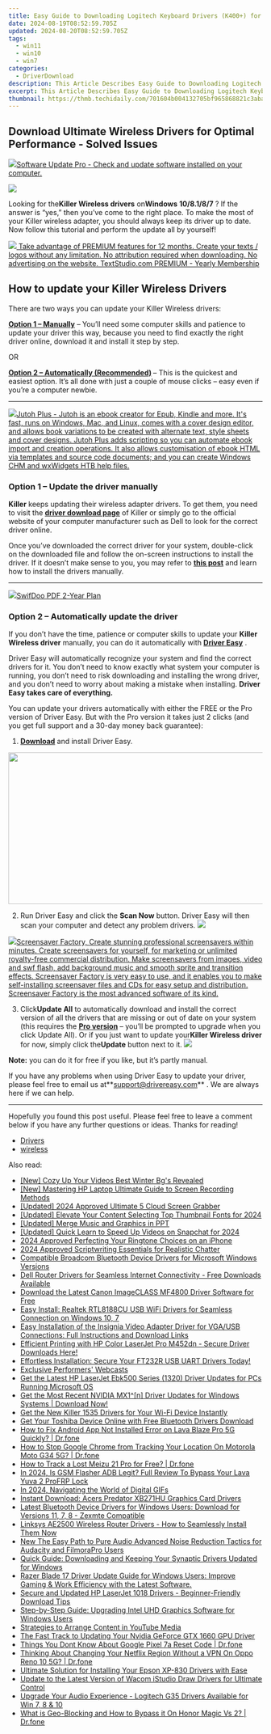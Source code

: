 ```yaml
---
title: Easy Guide to Downloading Logitech Keyboard Drivers (K400+) for Optimal Performance
date: 2024-08-19T08:52:59.705Z
updated: 2024-08-20T08:52:59.705Z
tags:
  - win11
  - win10
  - win7
categories:
  - DriverDownload
description: This Article Describes Easy Guide to Downloading Logitech Keyboard Drivers (K400+) for Optimal Performance
excerpt: This Article Describes Easy Guide to Downloading Logitech Keyboard Drivers (K400+) for Optimal Performance
thumbnail: https://thmb.techidaily.com/701604b004132705bf965868821c3abaea38902fff791c6427ce40c1dc069beb.jpg
---
```


## Download Ultimate Wireless Drivers for Optimal Performance - Solved Issues

<!-- affiliate ads begin -->
<a href="https://order.glarysoft.com/order/checkout.php?PRODS=4691139&QTY=1&AFFILIATE=108875&CART=1"><img src="https://secure.avangate.com/images/merchant/6734fa703f6633ab896eecbdfad8953a/products/SU-200-1.png" border="0">Software Update Pro - Check and update software installed on your computer. </a>
<!-- affiliate ads end -->
![](https://images.drivereasy.com/wp-content/uploads/2019/06/image-436-1024x496.png)

 Looking for the**Killer Wireless drivers** on**Windows** **10/8.1/8/7** ? If the answer is “yes,” then you’ve come to the right place. To make the most of your Killer wireless adapter, you should always keep its driver up to date. Now follow this tutorial and perform the update all by yourself!

<!-- affiliate ads begin -->
<a href="https://secure.textstudio.com/order/checkout.php?PRODS=35633309&QTY=1&AFFILIATE=108875&CART=1"> <img src="https://secure.avangate.com/images/merchant/d6eb8222c9718486bdabce8b897380f7/products/3_premium-icon.png" border="0"> Take advantage of PREMIUM features for 12 months. 
Create your texts / logos without any limitation. 
No attribution required when downloading. 
No advertising on the website. 
 TextStudio.com  PREMIUM - Yearly Membership</a>
<!-- affiliate ads end -->
## How to update your Killer Wireless Drivers

There are two ways you can update your Killer Wireless drivers:

**[Option 1 – Manually](https://tools.techidaily.com/drivereasy/download/)**  – You’ll need some computer skills and patience to update your driver this way, because you need to find exactly the right driver online, download it and install it step by step.  

 OR  

**[Option 2 – Automatically (Recommended)](https://www.drivereasy.com/knowledge/solved-killer-wireless-drivers-download/#option2) [](https://tools.techidaily.com/drivereasy/download/)**  – This is the quickest and easiest option. It’s all done with just a couple of mouse clicks – easy even if you’re a computer newbie.

---

<!-- affiliate ads begin -->
<a href="https://secure.2checkout.com/order/checkout.php?PRODS=4699091&QTY=1&AFFILIATE=108875&CART=1"><img src="https://secure.avangate.com/images/merchant/bccefcc1b1eee9eca3ae4f5c1a281482/products/1_jutoh-logo-1200x1600.jpg" border="0">Jutoh Plus -  Jutoh is an ebook creator for Epub, Kindle and more. It's fast, runs on Windows, Mac, and Linux, comes with a cover design editor, and allows book variations to be created with alternate text, style sheets and cover designs. Jutoh Plus adds scripting so you can automate ebook import and creation operations. It also allows customisation of ebook HTML via templates and source code documents; and you can create Windows CHM and wxWidgets HTB help files. </a>
<!-- affiliate ads end -->
### Option 1 – Update the driver manually

**Killer** keeps updating their wireless adapter drivers. To get them, you need to visit the **[driver download page](https://support.killernetworking.com/knowledge-base/installing-drivers-using-device-manager/)**  of Killer or simply go to the official website of your computer manufacturer such as Dell to look for the correct driver online.

 Once you’ve downloaded the correct driver for your system, double-click on the downloaded file and follow the on-screen instructions to install the driver. If it doesn’t make sense to you, you may refer to **[this post](https://tools.techidaily.com/drivereasy/download/)**  and learn how to install the drivers manually.

---

<!-- affiliate ads begin -->
<a href="https://purchase.swifdoo.com/order/checkout.php?PRODS=40002580&QTY=1&AFFILIATE=108875&CART=1"><img src="https://secure.avangate.com/images/merchant/8b932759a5a04ddb34bf79e3f9072e4b/products/3_Product%20box%20white-1024x1024.png" border="0">SwifDoo PDF 2-Year Plan</a>
<!-- affiliate ads end -->
### Option 2 – Automatically update the driver

 If you don’t have the time, patience or computer skills to update your **Killer Wireless driver** manually, you can do it automatically with **[Driver Easy](https://tools.techidaily.com/drivereasy/download/)**  .

 Driver Easy will automatically recognize your system and find the correct drivers for it. You don’t need to know exactly what system your computer is running, you don’t need to risk downloading and installing the wrong driver, and you don’t need to worry about making a mistake when installing. **Driver Easy takes care of everything.**

 You can update your drivers automatically with either the FREE or the Pro version of Driver Easy. But with the Pro version it takes just 2 clicks (and you get full support and a 30-day money back guarantee):

1. **[Download](https://tools.techidaily.com/drivereasy/download/)**  and install Driver Easy.
<!-- affiliate ads begin -->
<a href="https://aofit.pxf.io/c/5597632/1399701/16396" target="_top" id="1399701"><img src="//a.impactradius-go.com/display-ad/16396-1399701" border="0" alt="" width="960" height="300"/></a><img height="0" width="0" src="https://imp.pxf.io/i/5597632/1399701/16396" style="position:absolute;visibility:hidden;" border="0" />
<!-- affiliate ads end -->
2. Run Driver Easy and click the **Scan Now** button. Driver Easy will then scan your computer and detect any problem drivers. ![](https://images.drivereasy.com/wp-content/uploads/2019/06/image-420.png)
<!-- affiliate ads begin -->
<a href="https://secure.2checkout.com/order/checkout.php?PRODS=194977&QTY=1&AFFILIATE=108875&CART=1"><img src="https://www.blumentals.net/scrfactory/images/screensaver-software.png" border="0">Screensaver Factory, Create stunning professional screensavers within minutes. Create screensavers for yourself, for marketing or unlimited royalty-free commercial distribution. Make screensavers from images, video and swf flash, add background music and smooth sprite and transition effects. Screensaver Factory is very easy to use, and it enables you to make self-installing screensaver files and CDs for easy setup and distribution. Screensaver Factory is the most advanced software of its kind.</a>
<!-- affiliate ads end -->
3. Click**Update All** to automatically download and install the correct version of all the drivers that are missing or out of date on your system (this requires the **[Pro version](https://tools.techidaily.com/drivereasy/download/)**  – you’ll be prompted to upgrade when you click Update All). Or if you just want to update your**Killer Wireless driver** for now, simply click the**Update**  button next to it. ![](https://images.drivereasy.com/wp-content/uploads/2019/06/image-418.png)

**Note:** you can do it for free if you like, but it’s partly manual.

 If you have any problems when using Driver Easy to update your driver, please feel free to email us at**<support@drivereasy.com>** . We are always here if we can help.

---

 Hopefully you found this post useful. Please feel free to leave a comment below if you have any further questions or ideas. Thanks for reading!

* [Drivers](https://tools.techidaily.com/drivereasy/download/)
* [wireless](https://tools.techidaily.com/drivereasy/download/)

<ins class="adsbygoogle"
     style="display:block"
     data-ad-format="autorelaxed"
     data-ad-client="ca-pub-7571918770474297"
     data-ad-slot="1223367746"></ins>



<ins class="adsbygoogle"
     style="display:block"
     data-ad-client="ca-pub-7571918770474297"
     data-ad-slot="8358498916"
     data-ad-format="auto"
     data-full-width-responsive="true"></ins>

<span class="atpl-alsoreadstyle">Also read:</span>
<div><ul>
<li><a href="https://youtube-docs.techidaily.com/ozy-up-your-videos-best-winter-bgs-revealed/"><u>[New] Cozy Up Your Videos  Best Winter Bg's Revealed</u></a></li>
<li><a href="https://screen-activity-recording.techidaily.com/new-mastering-hp-laptop-ultimate-guide-to-screen-recording-methods/"><u>[New] Mastering HP Laptop  Ultimate Guide to Screen Recording Methods</u></a></li>
<li><a href="https://desktop-recording.techidaily.com/updated-2024-approved-ultimate-5-cloud-screen-grabber/"><u>[Updated] 2024 Approved  Ultimate 5 Cloud Screen Grabber</u></a></li>
<li><a href="https://facebook-video-footage.techidaily.com/updated-elevate-your-content-selecting-top-thumbnail-fonts-for-2024/"><u>[Updated] Elevate Your Content  Selecting Top Thumbnail Fonts for 2024</u></a></li>
<li><a href="https://some-tips.techidaily.com/updated-merge-music-and-graphics-in-ppt/"><u>[Updated] Merge Music and Graphics in PPT</u></a></li>
<li><a href="https://vp-tips.techidaily.com/updated-quick-learn-to-speed-up-videos-on-snapchat-for-2024/"><u>[Updated] Quick Learn to Speed Up Videos on Snapchat for 2024</u></a></li>
<li><a href="https://extra-guidance.techidaily.com/2024-approved-perfecting-your-ringtone-choices-on-an-iphone/"><u>2024 Approved  Perfecting Your Ringtone Choices on an iPhone</u></a></li>
<li><a href="https://some-skills.techidaily.com/2024-approved-scriptwriting-essentials-for-realistic-chatter/"><u>2024 Approved  Scriptwriting Essentials for Realistic Chatter</u></a></li>
<li><a href="https://win-dash.techidaily.com/compatible-broadcom-bluetooth-device-drivers-for-microsoft-windows-versions/"><u>Compatible Broadcom Bluetooth Device Drivers for Microsoft Windows Versions</u></a></li>
<li><a href="https://win-dash.techidaily.com/dell-router-drivers-for-seamless-internet-connectivity-free-downloads-available/"><u>Dell Router Drivers for Seamless Internet Connectivity - Free Downloads Available</u></a></li>
<li><a href="https://win-dash.techidaily.com/download-the-latest-canon-imageclass-mf4800-driver-software-for-free/"><u>Download the Latest Canon ImageCLASS MF4800 Driver Software for Free</u></a></li>
<li><a href="https://win-dash.techidaily.com/easy-install-realtek-rtl8188cu-usb-wifi-drivers-for-seamless-connection-on-windows-10-7/"><u>Easy Install: Realtek RTL8188CU USB WiFi Drivers for Seamless Connection on Windows 10, 7</u></a></li>
<li><a href="https://win-dash.techidaily.com/easy-installation-of-the-insignia-video-adapter-driver-for-vgausb-connections-full-instructions-and-download-links/"><u>Easy Installation of the Insignia Video Adapter Driver for VGA/USB Connections: Full Instructions and Download Links</u></a></li>
<li><a href="https://win-dash.techidaily.com/efficient-printing-with-hp-color-laserjet-pro-m452dn-secure-driver-downloads-here/"><u>Efficient Printing with HP Color LaserJet Pro M452dn - Secure Driver Downloads Here!</u></a></li>
<li><a href="https://win-dash.techidaily.com/1722974616499-effortless-installation-secure-your-ft232r-usb-uart-drivers-today/"><u>Effortless Installation: Secure Your FT232R USB UART Drivers Today!</u></a></li>
<li><a href="https://extra-tips.techidaily.com/exclusive-performers-webcasts/"><u>Exclusive Performers' Webcasts</u></a></li>
<li><a href="https://win-dash.techidaily.com/get-the-latest-hp-laserjet-ebk500-series-1320-driver-updates-for-pcs-running-microsoft-os/"><u>Get the Latest HP LaserJet Ebk500 Series (1320) Driver Updates for PCs Running Microsoft OS</u></a></li>
<li><a href="https://win-dash.techidaily.com/get-the-most-recent-nvidia-mx1n-driver-updates-for-windows-systems-download-now/"><u>Get the Most Recent NVIDIA MX1^[n] Driver Updates for Windows Systems | Download Now!</u></a></li>
<li><a href="https://win-dash.techidaily.com/1722963632152-get-the-new-killer-1535-drivers-for-your-wi-fi-device-instantly/"><u>Get the New Killer 1535 Drivers for Your Wi-Fi Device Instantly</u></a></li>
<li><a href="https://win-dash.techidaily.com/get-your-toshiba-device-online-with-free-bluetooth-drivers-download/"><u>Get Your Toshiba Device Online with Free Bluetooth Drivers Download</u></a></li>
<li><a href="https://change-location.techidaily.com/how-to-fix-android-app-not-installed-error-on-lava-blaze-pro-5g-quickly-drfone-by-drfone-fix-android-problems-fix-android-problems/"><u>How to Fix Android App Not Installed Error on Lava Blaze Pro 5G Quickly? | Dr.fone</u></a></li>
<li><a href="https://fake-location.techidaily.com/how-to-stop-google-chrome-from-tracking-your-location-on-motorola-moto-g34-5g-drfone-by-drfone-virtual-android/"><u>How to Stop Google Chrome from Tracking Your Location On Motorola Moto G34 5G? | Dr.fone</u></a></li>
<li><a href="https://android-location-track.techidaily.com/how-to-track-a-lost-meizu-21-pro-for-free-drfone-by-drfone-virtual-android/"><u>How to Track a Lost Meizu 21 Pro for Free? | Dr.fone</u></a></li>
<li><a href="https://android-frp.techidaily.com/in-2024-is-gsm-flasher-adb-legit-full-review-to-bypass-your-lava-yuva-2-profrp-lock-by-drfone-android/"><u>In 2024, Is GSM Flasher ADB Legit? Full Review To Bypass Your Lava Yuva 2 ProFRP Lock</u></a></li>
<li><a href="https://extra-support.techidaily.com/in-2024-navigating-the-world-of-digital-gifs/"><u>In 2024, Navigating the World of Digital GIFs</u></a></li>
<li><a href="https://win-dash.techidaily.com/instant-download-acers-predator-xb271hu-graphics-card-drivers/"><u>Instant Download: Acers Predator XB271HU Graphics Card Drivers</u></a></li>
<li><a href="https://win-dash.techidaily.com/latest-bluetooth-device-drivers-for-windows-users-download-for-versions-11-7-8-zexmte-compatible/"><u>Latest Bluetooth Device Drivers for Windows Users: Download for Versions 11, 7, 8 - Zexmte Compatible</u></a></li>
<li><a href="https://win-dash.techidaily.com/linksys-ae2500-wireless-router-drivers-how-to-seamlessly-install-them-now/"><u>Linksys AE2500 Wireless Router Drivers - How to Seamlessly Install Them Now</u></a></li>
<li><a href="https://sound-tweaking.techidaily.com/new-the-easy-path-to-pure-audio-advanced-noise-reduction-tactics-for-audacity-and-filmorapro-users/"><u>New The Easy Path to Pure Audio Advanced Noise Reduction Tactics for Audacity and FilmoraPro Users</u></a></li>
<li><a href="https://win-dash.techidaily.com/1722976753801-quick-guide-downloading-and-keeping-your-synaptic-drivers-updated-for-windows/"><u>Quick Guide: Downloading and Keeping Your Synaptic Drivers Updated for Windows</u></a></li>
<li><a href="https://win-dash.techidaily.com/razer-blade-17-driver-update-guide-for-windows-users-improve-gaming-and-work-efficiency-with-the-latest-software/"><u>Razer Blade 17 Driver Update Guide for Windows Users: Improve Gaming & Work Efficiency with the Latest Software.</u></a></li>
<li><a href="https://win-dash.techidaily.com/secure-and-updated-hp-laserjet-1018-drivers-beginner-friendly-download-tips/"><u>Secure and Updated HP LaserJet 1018 Drivers - Beginner-Friendly Download Tips</u></a></li>
<li><a href="https://win-dash.techidaily.com/step-by-step-guide-upgrading-intel-uhd-graphics-software-for-windows-users/"><u>Step-by-Step Guide: Upgrading Intel UHD Graphics Software for Windows Users</u></a></li>
<li><a href="https://youtube-clips.techidaily.com/strategies-to-arrange-content-in-youtube-media/"><u>Strategies to Arrange Content in YouTube Media</u></a></li>
<li><a href="https://win-dash.techidaily.com/the-fast-track-to-updating-your-nvidia-geforce-gtx-1660-gpu-driver/"><u>The Fast Track to Updating Your Nvidia GeForce GTX 1660 GPU Driver</u></a></li>
<li><a href="https://techidaily.com/things-you-dont-know-about-google-pixel-7a-reset-code-drfone-by-drfone-reset-android-reset-android/"><u>Things You Dont Know About Google Pixel 7a Reset Code | Dr.fone</u></a></li>
<li><a href="https://fake-location.techidaily.com/thinking-about-changing-your-netflix-region-without-a-vpn-on-oppo-reno-10-5g-drfone-by-drfone-virtual-android/"><u>Thinking About Changing Your Netflix Region Without a VPN On Oppo Reno 10 5G? | Dr.fone</u></a></li>
<li><a href="https://win-dash.techidaily.com/ultimate-solution-for-installing-your-epson-xp-830-drivers-with-ease/"><u>Ultimate Solution for Installing Your Epson XP-830 Drivers with Ease</u></a></li>
<li><a href="https://win-dash.techidaily.com/update-to-the-latest-version-of-wacom-istudio-draw-drivers-for-ultimate-control/"><u>Update to the Latest Version of Wacom iStudio Draw Drivers for Ultimate Control</u></a></li>
<li><a href="https://win-dash.techidaily.com/upgrade-your-audio-experience-logitech-g35-drivers-available-for-win-7-8-and-10/"><u>Upgrade Your Audio Experience - Logitech G35 Drivers Available for Win 7, 8 & 10</u></a></li>
<li><a href="https://fake-location.techidaily.com/what-is-geo-blocking-and-how-to-bypass-it-on-honor-magic-vs-2-drfone-by-drfone-virtual-android/"><u>What is Geo-Blocking and How to Bypass it On Honor Magic Vs 2? | Dr.fone</u></a></li>
</ul></div>
